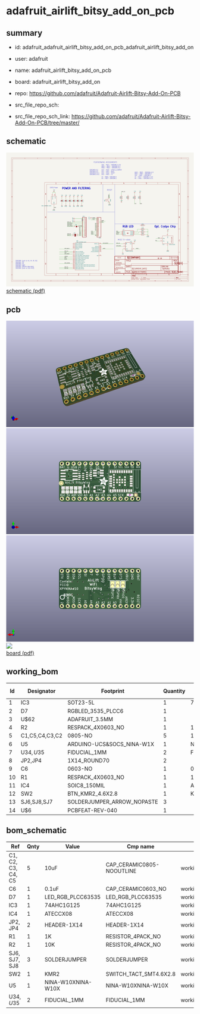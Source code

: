 # adafruit_airlift_bitsy_add_on_pcb
 
## summary 
* id: adafruit_adafruit_airlift_bitsy_add_on_pcb_adafruit_airlift_bitsy_add_on
* user: adafruit
* name: adafruit_airlift_bitsy_add_on_pcb
* board: adafruit_airlift_bitsy_add_on
* repo: https://github.com/adafruit/Adafruit-Airlift-Bitsy-Add-On-PCB



* src_file_repo_sch: 
* src_file_repo_sch_link: https://github.com/adafruit/Adafruit-Airlift-Bitsy-Add-On-PCB/tree/master/

## schematic  
![](working_schematic_600.png)  
[schematic (pdf)](working_schematic.pdf)  

## pcb  
![](working_3d_600.png) 
![](working_3d_front_600.png)  
![](working_3d_back_600.png)  
![](working_600.png)  
[board (pdf)](working.pdf)  

## working_bom
| Id | Designator | Footprint | Quantity | Designation | Supplier and ref |  | None | 
| --- | --- | --- | --- | --- | --- | --- | --- | 
| 1 | IC3 | SOT23-5L | 1 | 74AHC1G125 |  |  | [''] | 
| 2 | D7 | RGBLED_3535_PLCC6 | 1 |  |  |  | [''] | 
| 3 | U$62 | ADAFRUIT_3.5MM | 1 |  |  |  | [''] | 
| 4 | R2 | RESPACK_4X0603_NO | 1 | 10K |  |  | [''] | 
| 5 | C1,C5,C4,C3,C2 | 0805-NO | 5 | 10uF |  |  | [''] | 
| 6 | U5 | ARDUINO-UCS&SOCS_NINA-W1X | 1 | NINA-W102 |  |  | [''] | 
| 7 | U$34,U$35 | FIDUCIAL_1MM | 2 | FIDUCIAL_1MM |  |  | [''] | 
| 8 | JP2,JP4 | 1X14_ROUND70 | 2 |  |  |  | [''] | 
| 9 | C6 | 0603-NO | 1 | 0.1uF |  |  | [''] | 
| 10 | R1 | RESPACK_4X0603_NO | 1 | 1K |  |  | [''] | 
| 11 | IC4 | SOIC8_150MIL | 1 | ATECCX08 |  |  | [''] | 
| 12 | SW2 | BTN_KMR2_4.6X2.8 | 1 | KMR2 |  |  | [''] | 
| 13 | SJ6,SJ8,SJ7 | SOLDERJUMPER_ARROW_NOPASTE | 3 |  |  |  | [''] | 
| 14 | U$6 | PCBFEAT-REV-040 | 1 |  |  |  | [''] | 


## bom_schematic
| Ref | Qnty | Value | Cmp name | Footprint | Description | Vendor | DNP | 
| --- | --- | --- | --- | --- | --- | --- | --- | 
| C1, C2, C3, C4, C5 | 5 | 10uF | CAP_CERAMIC0805-NOOUTLINE | working:0805-NO |  |  |  | 
| C6 | 1 | 0.1uF | CAP_CERAMIC0603_NO | working:0603-NO |  |  |  | 
| D7 | 1 | LED_RGB_PLCC63535 | LED_RGB_PLCC63535 | working:RGBLED_3535_PLCC6 |  |  |  | 
| IC3 | 1 | 74AHC1G125 | 74AHC1G125 | working:SOT23-5L |  |  |  | 
| IC4 | 1 | ATECCX08 | ATECCX08 | working:SOIC8_150MIL |  |  |  | 
| JP2, JP4 | 2 | HEADER-1X14 | HEADER-1X14 | working:1X14_ROUND70 |  |  |  | 
| R1 | 1 | 1K | RESISTOR_4PACK_NO | working:RESPACK_4X0603_NO |  |  |  | 
| R2 | 1 | 10K | RESISTOR_4PACK_NO | working:RESPACK_4X0603_NO |  |  |  | 
| SJ6, SJ7, SJ8 | 3 | SOLDERJUMPER | SOLDERJUMPER | working:SOLDERJUMPER_ARROW_NOPASTE |  |  |  | 
| SW2 | 1 | KMR2 | SWITCH_TACT_SMT4.6X2.8 | working:BTN_KMR2_4.6X2.8 |  |  |  | 
| U5 | 1 | NINA-W10XNINA-W10X | NINA-W10XNINA-W10X | working:ARDUINO-UCS&SOCS_NINA-W1X |  |  |  | 
| U$34, U$35 | 2 | FIDUCIAL_1MM | FIDUCIAL_1MM | working:FIDUCIAL_1MM |  |  |  | 

